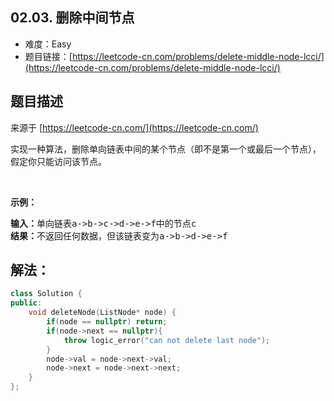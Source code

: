 ##  02.03. 删除中间节点

- 难度：Easy
- 题目链接：[https://leetcode-cn.com/problems/delete-middle-node-lcci/](https://leetcode-cn.com/problems/delete-middle-node-lcci/)


## 题目描述

来源于 [https://leetcode-cn.com/](https://leetcode-cn.com/)

<p>实现一种算法，删除单向链表中间的某个节点（即不是第一个或最后一个节点），假定你只能访问该节点。</p>

<p>&nbsp;</p>

<p><strong>示例：</strong></p>

<pre><strong>输入：</strong>单向链表a-&gt;b-&gt;c-&gt;d-&gt;e-&gt;f中的节点c
<strong>结果：</strong>不返回任何数据，但该链表变为a-&gt;b-&gt;d-&gt;e-&gt;f
</pre>


## 解法：

```c++
class Solution {
public:
    void deleteNode(ListNode* node) {
        if(node == nullptr) return;
        if(node->next == nullptr){
            throw logic_error("can not delete last node");
        }
        node->val = node->next->val;
        node->next = node->next->next;
    }
};
```